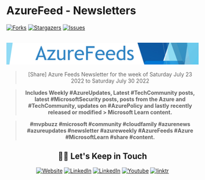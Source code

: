 # AzureFeed - Newsletters

[![Forks][forks-shield]][forks-url]
[![Stargazers][stars-shield]][stars-url]
[![Issues][issues-shield]][issues-url]

<br />
<div align="center">
  <a href="https://github.com/lukemurraynz/azurefeednewsletters">
    <img src="AzureFeeds.jpg" alt="Logo">
  </a>

<br />

> [Share] Azure Feeds Newsletter for the week of Saturday July 23 2022 to Saturday July 30 2022

> **Includes Weekly #AzureUpdates, Latest #TechCommunity posts, latest #MicrosoftSecurity posts, posts from the Azure and #TechCommunity, updates on #AzurePolicy and lastly recently released or modified > Microsoft Learn content.**

> **#mvpbuzz #microsoft #community #cloudfamily #azurenews #azureupdates #newsletter #azureweekly #AzureFeeds #Azure #MicrosoftLearn #share #content.**

<!-- MARKDOWN LINKS & IMAGES -->
<!-- https://www.markdownguide.org/basic-syntax/#reference-style-links -->

[forks-shield]: https://img.shields.io/github/forks/lukemurraynz/azurefeednewsletters.svg?style=for-the-badge
[forks-url]: https://github.com/lukemurraynz/azurefeednewsletters/network/members
[stars-shield]: https://img.shields.io/github/stars/lukemurraynz/azurefeednewsletters.svg?style=for-the-badge
[stars-url]: hhttps://github.com/lukemurraynz/azurefeednewsletters/stargazers
[issues-shield]: https://img.shields.io/github/issues/lukemurraynz/azurefeednewsletters.svg?style=for-the-badge
[issues-url]: https://github.com/lukemurraynz/azurefeednewsletters/issues

## 🤝🏻 Let's Keep in Touch

<p align="center">
<a href="https://luke.geek.nz/"><img alt="Website" src="https://img.shields.io/badge/Website-luke.geek.nz-blue?style=flat-square&logo=google-chrome"></a>
<a href="https://www.linkedin.com/in/ljmurray/"><img alt="LinkedIn" src="https://img.shields.io/badge/LinkedIn-lukemurraynz-blue?style=flat-square&logo=linkedin"></a>
<a href="https://www.twitter.com/lukemurraynz/"><img alt="LinkedIn" src="https://img.shields.io/badge/Twitter-lukemurraynz-blue?style=flat-square&logo=twitter"></a>
<a href="https://www.youtube.com/channel/UCUG3TKDTAZz4UXshGrjBBoQ"><img alt="Youtube" src="https://img.shields.io/badge/youtube-lukemurraynz-blue?style=flat-square&logo=youtube"></a>
<a href="https://linktr.ee/lukemurray"><img alt="linktr" src="https://img.shields.io/badge/linktr-lukemurray-blue?style=flat-square&logo=linktr"></a>
